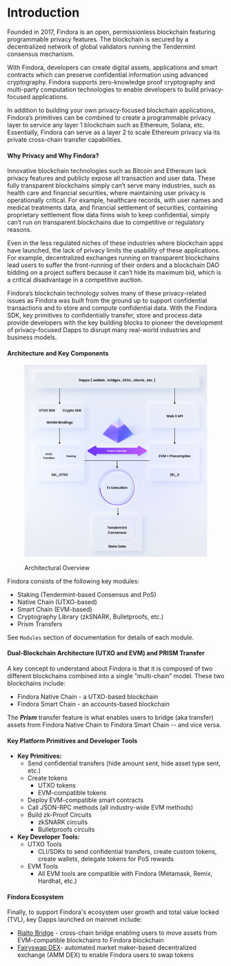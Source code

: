 # Introduction

Founded in 2017, Findora is an open, permissionless blockchain featuring programmable privacy features. The blockchain is secured by a decentralized network of global validators running the Tendermint consensus mechanism.

With Findora, developers can create digital assets, applications and smart contracts which can preserve confidential information using advanced cryptography. Findora supports zero-knowledge proof cryptography and multi-party computation technologies to enable developers to build privacy-focused applications.

In addition to building your own privacy-focused blockchain applications, Findora’s primitives can be combined to create a programmable privacy layer to service any layer 1 blockchain such as Ethereum, Solana, etc. Essentially, Findora can serve as a layer 2 to scale Ethereum privacy via its private cross-chain transfer capabilities.

#### Why Privacy and Why Findora?[​](https://wiki.findora.org/docs/findora\_basics/introduction#why-privacy-and-why-findora) <a href="#why-privacy-and-why-findora" id="why-privacy-and-why-findora"></a>

Innovative blockchain technologies such as Bitcoin and Ethereum lack privacy features and publicly expose all transaction and user data. These fully transparent blockchains simply can’t serve many industries, such as health care and financial securities, where maintaining user privacy is operationally critical. For example, healthcare records, with user names and medical treatments data, and financial settlement of securities, containing proprietary settlement flow data firms wish to keep confidential, simply can’t run on transparent blockchains due to competitive or regulatory reasons.

Even in the less regulated niches of these industries where blockchain apps have launched, the lack of privacy limits the usability of these applications. For example, decentralized exchanges running on transparent blockchains lead users to suffer the front-running of their orders and a blockchain DAO bidding on a project suffers because it can’t hide its maximum bid, which is a critical disadvantage in a competitive auction.

Findora’s blockchain technology solves many of these privacy-related issues as Findora was built from the ground up to support confidential transactions and to store and compute confidential data. With the Findora SDK, key primitives to confidentially transfer, store and process data provide developers with the key building blocks to pioneer the development of privacy-focused Dapps to disrupt many real-world industries and business models.

#### Architecture and Key Components <a href="#architecture-and-key-components" id="architecture-and-key-components"></a>

<figure><img src="../.gitbook/assets/image (4).png" alt=""><figcaption><p>Architectural Overview</p></figcaption></figure>

Findora consists of the following key modules:

* Staking (Tendermint-based Consensus and PoS)
* Native Chain (UTXO-based)
* Smart Chain (EVM-based)
* Cryptography Library (zkSNARK, Bulletproofs, etc.)
* Prism Transfers

See `Modules` section of documentation for details of each module.

#### Dual-Blockchain Architecture (UTXO and EVM) and PRISM Transfer[​](https://wiki.findora.org/docs/findora\_basics/introduction#dual-blockchain-architecture-utxo-and-evm-and-prism-transfer) <a href="#dual-blockchain-architecture-utxo-and-evm-and-prism-transfer" id="dual-blockchain-architecture-utxo-and-evm-and-prism-transfer"></a>

A key concept to understand about Findora is that it is composed of two different blockchains combined into a single “multi-chain” model. These two blockchains include:

* Findora Native Chain - a UTXO-based blockchain
* Findora Smart Chain - an accounts-based blockchain

The _**Prism**_ transfer feature is what enables users to bridge (aka transfer) assets from Findora Native Chain to Findora Smart Chain -- and vice versa.

#### Key Platform Primitives and Developer Tools[​](https://wiki.findora.org/docs/findora\_basics/introduction#key-platform-primitives-and-developer-tools) <a href="#key-platform-primitives-and-developer-tools" id="key-platform-primitives-and-developer-tools"></a>

* **Key Primitives:**
  * Send confidential transfers (hide amount sent, hide asset type sent, etc.)
  * Create tokens
    * UTXO tokens
    * EVM-compatible tokens
  * Deploy EVM-compatible smart contracts
  * Call JSON-RPC methods (all industry-wide EVM methods)
  * Build zk-Proof Circuits
    * zkSNARK circuits
    * Bulletproofs circuits
* **Key Developer Tools:**
  * UTXO Tools
    * CLI/SDKs to send confidential transfers, create custom tokens, create wallets, delegate tokens for PoS rewards
  * EVM Tools
    * All EVM tools are compatible with Findora (Metamask, Remix, Hardhat, etc.)

#### Findora Ecosystem[​](https://wiki.findora.org/docs/findora\_basics/introduction#findora-ecosystem) <a href="#findora-ecosystem" id="findora-ecosystem"></a>

Finally, to support Findora's ecosystem user growth and total value locked (TVL), key Dapps launched on mainnet include:

* [Rialto Bridge](https://rialtobridge.io/) - cross-chain bridge enabling users to move assets from EVM-compatible blockchains to Findora blockchain
* [Fairyswap DEX](https://fairyswap.finance/)- automated market maker-based decentralized exchange (AMM DEX) to enable Findora users to swap tokens
